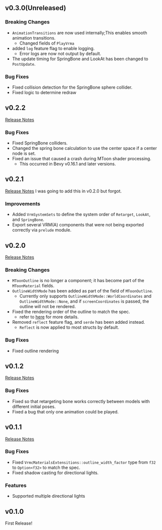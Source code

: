 ## v0.3.0(Unreleased)

### Breaking Changes

- `AnimationTransitions` are now used internally;This enables smooth animation transitions.
    - Changed fields of `PlayVrma`
- added `log` feature flag to enable logging.
    - Error logs are now not output by default.
- The update timing for SpringBone and LookAt has been changed to `PostUpdate`.

### Bug Fixes

- Fixed collision detection for the SpringBone sphere collider.
- Fixed logic to determine redraw

## v0.2.2

[Release Notes](https://github.com/not-elm/bevy_vrm1/releases/tag/v0.2.2)

### Bug Fixes

- Fixed SpringBone colliders.
- Changed the spring bone calculation to use the center space if a center node is set.
- Fixed an issue that caused a crash during MToon shader processing.
    - This occurred in Bevy v0.16.1 and later versions.

## v0.2.1

[Release Notes](https://github.com/not-elm/bevy_vrm1/releases/tag/v0.2.1)
I was going to add this in v0.2.0 but forgot.

### Improvements

- Added `VrmSystemSets` to define the system order of `Retarget`, `LookAt`, and `SpringBone`.
- Export several VRM(A) components that were not being exported correctly via `prelude` module.

## v0.2.0

[Release Notes](https://github.com/not-elm/bevy_vrm1/releases/tag/v0.2.0)

### Breaking Changes

- `MToonOutline` is no longer a component; it has become part of the `MToonMaterial` fields.
- `OutlineWidthMode` has been added as part of the field of `MToonOutline`.
    - Currently only supports `OutlineWidthMode::WorldCoordinates` and `OutlineWidthMode::None`, and if
      `screenCoordinates` is passed, the outline will not be rendered.
- Fixed the rendering order of the outline to match the spec.
    - refer
      to [here](https://github.com/vrm-c/vrm-specification/blob/master/specification/VRMC_materials_mtoon-1.0/README.md#rendering)
      for more details.
- Removed `reflect` feature flag, and `serde` has been added instead.
    - `Reflect` is now applied to most structs by default.

### Bug Fixes

- Fixed outline rendering

## v0.1.2

[Release Notes](https://github.com/not-elm/bevy_vrm1/releases/tag/v0.1.2)

### Bug Fixes

- Fixed so that retargeting bone works correctly between models with different initial poses.
- Fixed a bug that only one animation could be played.

## v0.1.1

[Release Notes](https://github.com/not-elm/bevy_vrm1/releases/tag/v0.1.1)

### Bug Fixes

- Fixed `VrmcMaterialsExtensitions::outline_width_factor` type from `f32` to `Option<f32>` to match the spec.
- Fixed shadow casting for directional lights.

### Features

- Supported multiple directional lights

## v0.1.0

First Release!